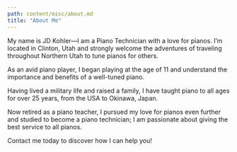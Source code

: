 ```yaml
---
path: content/misc/about.md
title: "About Me"
---
```

My name is JD Kohler—I am a Piano Technician with a love for pianos. I’m located in Clinton, Utah and strongly welcome the adventures of traveling throughout Northern Utah to tune pianos for others.

As an avid piano player, I began playing at the age of 11 and understand the importance and benefits of a well-tuned piano.

Having lived a military life and raised a family, I have taught piano to all ages for over 25 years, from the USA to Okinawa, Japan.

Now retired as a piano teacher, I pursued my love for pianos even further and studied to become a piano technician; I am passionate about giving the best service to all pianos.

Contact me today to discover how I can help you!